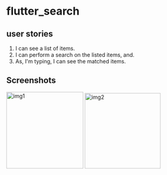# flutter_search

## user stories
1. I can see a list of items.<br>
2. I can perform a search on the listed items, and.
3. As, I'm typing, I can see the matched items.

## Screenshots
<img width="201" alt="img1" src="https://user-images.githubusercontent.com/19254270/128639557-b4e9e043-b4a5-48cb-82fa-c1f0f89d992c.png">
<img width="198" alt="img2" src="https://user-images.githubusercontent.com/19254270/128639564-d8128085-0f72-463e-b069-d11db28468a9.png">


